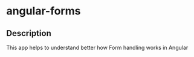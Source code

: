 # angular-forms

## Description

This app helps to understand better how Form handling works in Angular